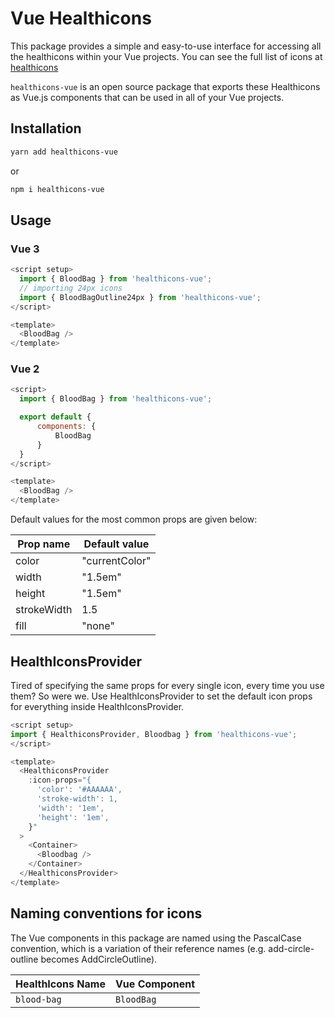 # Vue Healthicons

This package provides a simple and easy-to-use interface for accessing all the healthicons within your Vue projects. You can see the full list of icons at [healthicons](https://healthicons.org/)

`healthicons-vue` is an open source package that exports these Healthicons as Vue.js components that can be used in all of your Vue projects.

## Installation

```bash
yarn add healthicons-vue
```

or

```bash
npm i healthicons-vue
```

## Usage

### Vue 3

```javascript
<script setup>
  import { BloodBag } from 'healthicons-vue';
  // importing 24px icons
  import { BloodBagOutline24px } from 'healthicons-vue';
</script>

<template>
  <BloodBag />
</template>
```

### Vue 2

```javascript
<script>
  import { BloodBag } from 'healthicons-vue';

  export default {
      components: {
          BloodBag
      }
  }
</script>

<template>
  <BloodBag />
</template>
```

Default values for the most common props are given below:

| Prop name   | Default value  |
| ----------- | -------------- |
| color       | "currentColor" |
| width       | "1.5em"        |
| height      | "1.5em"        |
| strokeWidth | 1.5            |
| fill        | "none"         |

## HealthIconsProvider

Tired of specifying the same props for every single icon, every time you use them? So were we. Use HealthIconsProvider to set the default icon props for everything inside HealthIconsProvider.

```javascript
<script setup>
import { HealthiconsProvider, Bloodbag } from 'healthicons-vue';
</script>

<template>
  <HealthiconsProvider
    :icon-props="{
      'color': '#AAAAAA',
      'stroke-width': 1,
      'width': '1em',
      'height': '1em',
    }"
  >
    <Container>
      <Bloodbag />
    </Container>
  </HealthiconsProvider>
</template>
```

## Naming conventions for icons

The Vue components in this package are named using the PascalCase convention, which is a variation of their reference names (e.g. add-circle-outline becomes AddCircleOutline).

| HealthIcons Name | Vue Component          |
| ---------------- | ---------------------- |
| `blood-bag`      | `BloodBag`             |
